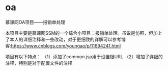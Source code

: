 # oa
慕课网OA项目——报销单处理

本项目主要是慕课网SSM的一个综合小项目：报销单处理。虽说是仿照，但加上了本人的详细注释和一些改动，对于更细致的详解可以参考博客:https://www.cnblogs.com/youngao/p/11694241.html

项目有以下特点：
 （1）添加了common.jsp用于设置根URL
 （2）增加了详细的注释，特别是对于配置文件的注释
